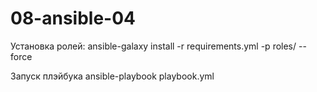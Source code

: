 # 08-ansible-04
Установка ролей:
ansible-galaxy install -r requirements.yml -p roles/ --force

Запуск плэйбука
ansible-playbook playbook.yml
